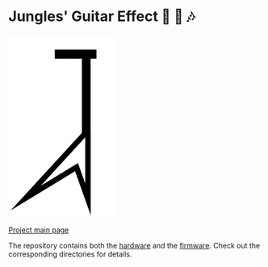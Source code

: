 # **J**ungles' Guitar **Eff**ect :guitar: :musical_score: :notes: 

![Jeff Logo](docs/diagrams/jeff_logo_white_background_small.drawio.png)

[Project main page](https://kkoovalsky.github.io/Jeff/)

The repository contains both the [hardware](hardware) and the [firmware](firmware). Check out the corresponding
directories for details.
